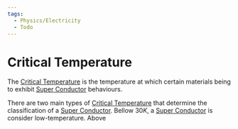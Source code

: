 ```yaml
---
tags:
  - Physics/Electricity
  - Todo
---
```

# Critical Temperature
The [Critical Temperature](Critical%20Temperature.md) is the temperature at which certain materials being to exhibit [Super Conductor](Super%20Conductor.md) behaviours.

There are two main types of [Critical Temperature](Critical%20Temperature.md) that determine the classification of a [Super Conductor](Super%20Conductor.md). Bellow $30K$, a [Super Conductor](Super%20Conductor.md) is consider low-temperature. Above